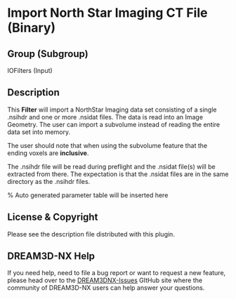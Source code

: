 # Import North Star Imaging CT File (Binary)

## Group (Subgroup)

IOFilters (Input)

## Description

This **Filter** will import a NorthStar Imaging data set consisting of a single .nsihdr and one or more .nsidat files. The data is read into an Image Geometry. The user can import a subvolume instead of reading the entire data set into memory.

The user should note that when using the subvolume feature that the ending voxels are **inclusive**.

The .nsihdr file will be read during preflight and the .nsidat file(s) will be extracted from there. The expectation is that the .nsidat files are in the same directory as the .nsihdr files.

% Auto generated parameter table will be inserted here

## License & Copyright

Please see the description file distributed with this plugin.

## DREAM3D-NX Help

If you need help, need to file a bug report or want to request a new feature, please head over to the [DREAM3DNX-Issues](https://github.com/BlueQuartzSoftware/DREAM3DNX-Issues) GItHub site where the community of DREAM3D-NX users can help answer your questions.
